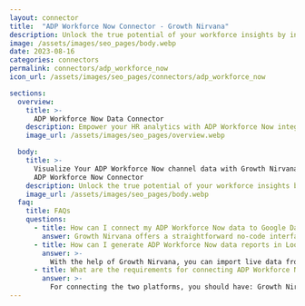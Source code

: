 ```yaml
---
layout: connector
title:  "ADP Workforce Now Connector - Growth Nirvana"
description: Unlock the true potential of your workforce insights by integrating ADP Workforce Now with Looker Studio's data-driven capabilities.
image: /assets/images/seo_pages/body.webp
date: 2023-08-16
categories: connectors
permalink: connectors/adp_workforce_now
icon_url: /assets/images/seo_pages/connectors/adp_workforce_now

sections:
  overview:
    title: >-
      ADP Workforce Now Data Connector
    description: Empower your HR analytics with ADP Workforce Now integration. Seamlessly connect your workforce data to Looker Studio, transforming HR insights into strategic decisions that drive employee engagement and operational excellence.
    image_url: /assets/images/seo_pages/overview.webp

  body:
    title: >-
      Visualize Your ADP Workforce Now channel data with Growth Nirvana's
      ADP Workforce Now Connector
    description: Unlock the true potential of your workforce insights by integrating ADP Workforce Now with Looker Studio's data-driven capabilities.
    image_url: /assets/images/seo_pages/body.webp
  faq:
    title: FAQs
    questions:
      - title: How can I connect my ADP Workforce Now data to Google Data Studio/Looker Studio?
        answer: Growth Nirvana offers a straightforward no-code interface to connect to ADP Workforce Now data sources.
      - title: How can I generate ADP Workforce Now data reports in Looker Studio?
        answer: >-
          With the help of Growth Nirvana, you can import live data from ADP Workforce Now into Looker Studio. These data can be viewed in charts, tables, and dashboards to generate branded reports that can be shared instantly.
      - title: What are the requirements for connecting ADP Workforce Now and Looker Studio?
        answer: >-
          For connecting the two platforms, you should have: Growth Nirvana Account and ADP Workforce Now Ads Account
---
```

